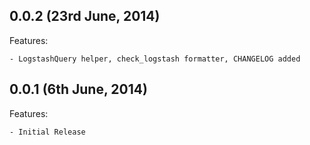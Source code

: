 ## 0.0.2 (23rd June, 2014)

Features:

    - LogstashQuery helper, check_logstash formatter, CHANGELOG added 
    
## 0.0.1 (6th June, 2014)

Features:

    - Initial Release